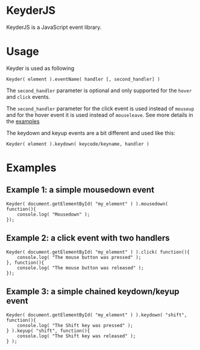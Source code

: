 KeyderJS
======

KeyderJS is a JavaScript event library.

Usage
=====

Keyder is used as following

	Keyder( element ).eventName( handler [, second_handler] )

The `second_handler` parameter is optional and only supported for the `hover` and `click` events.

The `second_handler` parameter for the click event is used instead of `mouseup` and for the hover event it is used instead of `mouseleave`. See more details in the [examples](#examples) 

The keydown and keyup events are a bit different and used like this:

	Keyder( element ).keydown( keycode/keyname, handler )

Examples
========

Example 1: a simple mousedown event
--

	Keyder( document.getElementById( "my_element" ) ).mousedown( function(){
		console.log( "Mousedown" );
	});
	
Example 2: a click event with two handlers
--

	Keyder( document.getElementById( "my_element" ) ).click( function(){
		console.log( "The mouse button was pressed" );
	}, function(){
		console.log( "The mouse button was released" );
	});
	
Example 3: a simple chained keydown/keyup event
--

	Keyder( document.getElementById( "my_element" ) ).keydown( "shift", function(){
		console.log( "The Shift key was pressed" );
	} ).keyup( "shift", function(){
		console.log( "The Shift key was released" );
	} );
